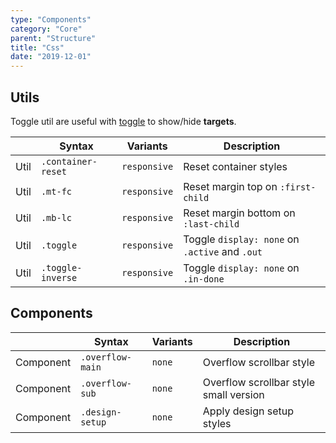 ```yaml
---
type: "Components"
category: "Core"
parent: "Structure"
title: "Css"
date: "2019-12-01"
---
```


## Utils

Toggle util are useful with [toggle](/components/core/toggle) to show/hide **targets**.

<div class="table-scroll">

|                         | Syntax                                    | Variants                         | Description                   |
| ----------------------- | ----------------------------------------- | ----------------------------- | ----------------------------- |
| Util                  | `.container-reset`                               | `responsive`                | Reset container styles            |
| Util                  | `.mt-fc`                               | `responsive`                | Reset margin top on `:first-child`            |
| Util                  | `.mb-lc`                               | `responsive`                | Reset margin bottom on `:last-child`            |
| Util                  | `.toggle`                               | `responsive`                | Toggle `display: none` on `.active` and `.out`            |
| Util                  | `.toggle-inverse`                               | `responsive`                | Toggle `display: none` on `.in-done`         |

</div>

## Components

<div class="table-scroll">

|                         | Syntax                                    | Variants                         | Description                   |
| ----------------------- | ----------------------------------------- | ----------------------------- | ----------------------------- |
| Component                  | `.overflow-main`                               | `none`                | Overflow scrollbar style            |
| Component                  | `.overflow-sub`                               | `none`                | Overflow scrollbar style small version            |
| Component                  | `.design-setup`                               | `none`                | Apply design setup styles            |

</div>
